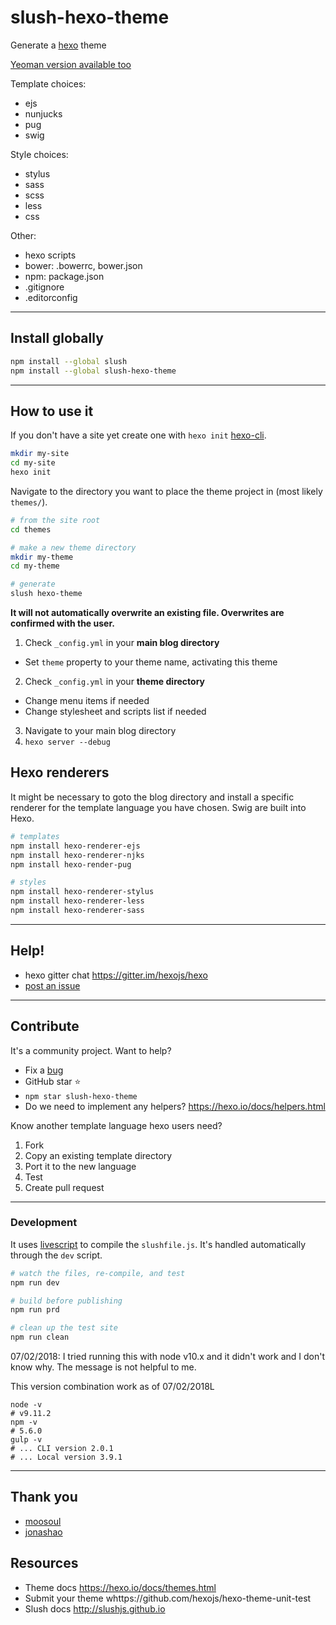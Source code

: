 
# slush-hexo-theme

Generate a [hexo](https://hexo.io) theme

[Yeoman version available too](https://github.com/tcrowe/generator-hexo-theme)

Template choices:
+ ejs
+ nunjucks
+ pug
+ swig

Style choices:
+ stylus
+ sass
+ scss
+ less
+ css

Other:
+ hexo scripts
+ bower: .bowerrc, bower.json
+ npm: package.json
+ .gitignore
+ .editorconfig

---

## Install globally

```sh
npm install --global slush
npm install --global slush-hexo-theme
```

---

## How to use it

If you don't have a site yet create one with `hexo init` [hexo-cli](https://github.com/hexojs/hexo-cli).

```sh
mkdir my-site
cd my-site
hexo init
```

Navigate to the directory you want to place the theme project in (most likely `themes/`).

```sh
# from the site root
cd themes

# make a new theme directory
mkdir my-theme
cd my-theme

# generate
slush hexo-theme
```

**It will not automatically overwrite an existing file. Overwrites are confirmed with the user.**

1. Check `_config.yml` in your **main blog directory**
  * Set `theme` property to your theme name, activating this theme
2. Check `_config.yml` in your **theme directory**
  * Change menu items if needed
  * Change stylesheet and scripts list if needed
3. Navigate to your main blog directory
4. `hexo server --debug`

## Hexo renderers

It might be necessary to goto the blog directory and install a specific renderer for the template language you have chosen. Swig are built into Hexo.

```sh
# templates
npm install hexo-renderer-ejs
npm install hexo-renderer-njks
npm install hexo-render-pug

# styles
npm install hexo-renderer-stylus
npm install hexo-renderer-less
npm install hexo-renderer-sass
```

---

## Help!

+ hexo gitter chat https://gitter.im/hexojs/hexo
+ [post an issue](https://github.com/tcrowe/slush-hexo-theme/issues)

---

## Contribute

It's a community project. Want to help?

+ Fix a [bug](https://github.com/tcrowe/slush-hexo-theme/issues)
+ GitHub star ⭐
+ `npm star slush-hexo-theme`
+ Do we need to implement any helpers? https://hexo.io/docs/helpers.html

Know another template language hexo users need?

1. Fork
2. Copy an existing template directory
3. Port it to the new language
4. Test
5. Create pull request

---

### Development

It uses [livescript](http://livescript.net) to compile the `slushfile.js`. It's
handled automatically through the `dev` script.

```sh
# watch the files, re-compile, and test
npm run dev

# build before publishing
npm run prd

# clean up the test site
npm run clean
```

07/02/2018: I tried running this with node v10.x and it didn't work and I don't know why. The message is not helpful to me.

This version combination work as of 07/02/2018L

```
node -v
# v9.11.2
npm -v
# 5.6.0
gulp -v
# ... CLI version 2.0.1
# ... Local version 3.9.1
```

---

## Thank you

+ [moosoul](https://github.com/moosoul)
+ [jonashao](https://github.com/jonashao)

## Resources

+ Theme docs https://hexo.io/docs/themes.html
+ Submit your theme whttps://github.com/hexojs/hexo-theme-unit-test
+ Slush docs http://slushjs.github.io
